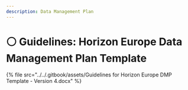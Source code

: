 ```yaml
---
description: Data Management Plan
---
```


# ⚪ Guidelines: Horizon Europe  Data Management Plan Template

{% file src="../../.gitbook/assets/Guidelines for Horizon Europe DMP Template - Version 4.docx" %}
